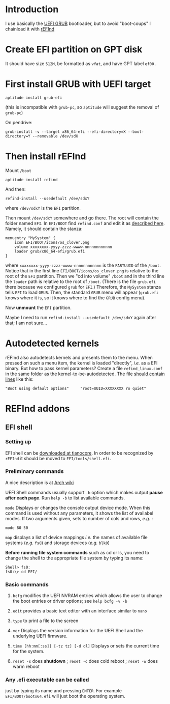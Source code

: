 Introduction
============

I use basically the [UEFI GRUB](https://wiki.debian.org/GrubEFIReinstall) bootloader, 
but to avoid "boot-coups" I chainload it with [rEFInd](http://www.rodsbooks.com/refind/)


Create EFI partition on GPT disk
================================

It should have size `512M`, be formatted as `vfat`, and have GPT label `ef00` .


First install GRUB with UEFI target
===================================

    aptitude install grub-efi

(this is incompatible with `grub-pc`, so `aptitude` will suggest the removal of `grub-pc`)

On pendrive:

    grub-install -v --target x86_64-efi --efi-directory=X --boot-directory=Y --removable /dev/sdX


Then install rEFInd
===================

Mount `/boot`

    aptitude install refind

And then:

    refind-install --usedefault /dev/sdxY

where `/dev/sdxY` is the `EFI` partition.

Then mount `/dev/sdxY` somewhere and go there. The root will contain the folder named `EFI`.
In `EFI/BOOT` find `refind.conf` and edit it as [described here](http://www.rodsbooks.com/refind/configfile.html). 
Namely, it should contain the stanza:


    menuentry "MySystem" {
        icon EFI/BOOT/icons/os_clover.png
        volume xxxxxxxx-yyyy-zzzz-wwww-nnnnnnnnnnnn
        loader grub/x86_64-efi/grub.efi 
    }

where `xxxxxxxx-yyyy-zzzz-wwww-nnnnnnnnnnnn` is the `PARTUUID` of the `/boot`.
Notice that in the first line `EFI/BOOT/icons/os_clover.png` is relative to the root of the `EFI` partition.
Then we "cd into volume" `/boot` and in the third line the  `loader` path is relative to the root of `/boot`.
(There is the file `grub.efi` there because we configured `grub` for `EFI`.) Therefore, the `MySystem` stanza
tells `EFI` to load `GRUB`. Then, the standard `GRUB` menu will appear (`grub.efi` knows where it is, so it
knows where to find the `GRUB` config menu).

Now __unmount__ the `EFI` partition.

Maybe I need to run `refind-install --usedefault /dev/sdxY` again after that; I am not sure...


Autodetected kernels
====================

rEFInd also autodetects kernels and presents them to the menu. When pressed on such a menu item, the kernel is loaded "directly",
_i.e._ as a EFI binary. But how to pass kernel parameters? Create a file `refind_linux.conf` in the same folder as the kernel-to-be-autodetected.
The file [should contain lines](https://wiki.archlinux.org/index.php/REFInd) like this:

    "Boot using default options"     "root=UUID=XXXXXXXX ro quiet"


REFInd addons
=============

EFI shell
---------

### Setting up

EFI shell can be [downloaded at tianocore](https://github.com/tianocore/edk2/blob/master/ShellBinPkg/UefiShell/X64/Shell.efi).
In order to be recognized by `rEFInd` it should be moved to `EFI/tools/shell.efi`.

### Preliminary commands

A nice description is at [Arch wiki](https://wiki.archlinux.org/index.php/Unified_Extensible_Firmware_Interface#Important_UEFI_Shell_commands)

UEFI Shell commands usually support `-b` option which makes output __pause after each page__. Run `help -b` to list available commands.

`mode` Displays or changes the console output device mode. When this command is used without any parameters, it shows the list of availabel modes.
If two arguments given, sets to number of cols and rows, _e.g._ :

    mode 80 50

`map` displays a list of device mappings _i.e._ the names of available file systems (_e.g._ `fs0`) and storage devices (_e.g._ `blk0`)

__Before running file system commands__ such as cd or ls, you need to change the shell to the appropriate file system by typing its name:

    Shell> fs0:
    fs0:\> cd EFI/

### Basic commands

1. `bcfg` modifies the UEFI NVRAM entries which allows the user to change the boot entries or driver options; see `help bcfg -v -b`

2. `edit` provides a basic text editor with an interface similar to `nano`

3. `type` to print a file to the screen

4. `ver` Displays the version information for the UEFI Shell and the underlying UEFI firmware.

5. `time [hh:mm[:ss]] [-tz tz] [-d dl]` Displays or sets the current time for the system.

6. `reset -s` does __shutdown__ ; `reset -c` does cold reboot ; `reset -w` does warm reboot

### Any .efi executable can be called

just by typing its name and pressing `ENTER`. For example `EFI/BOOT/bootx64.efi` will just boot the operating system.
